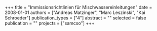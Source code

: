 +++
title = "Immissionsrichtlinien für Mischwassereinleitungen"
date = 2008-01-01
authors = ["Andreas Matzinger", "Marc Leszinski", "Kai Schroeder"]
publication_types = ["4"]
abstract = ""
selected = false
publication = ""
projects = ["samcso"]
+++


